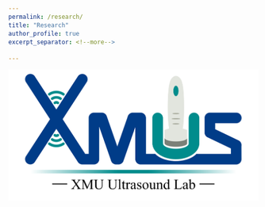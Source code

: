 ```yaml
---
permalink: /research/
title: "Research"
author_profile: true
excerpt_separator: <!--more-->

---
```


![](/images/research/XMUS_LOGO.png)
